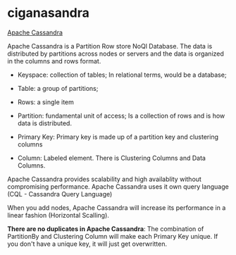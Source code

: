 # ciganasandra

[Apache Cassandra](https://cassandra.apache.org/)

Apache Cassandra is a Partition Row store NoQl Database. The data is distributed by partitions across nodes or servers and the data is organized in the columns and rows format.

* Keyspace: collection of tables; In relational terms, would be a database;

* Table: a group of partitions;

* Rows: a single item

* Partition: fundamental unit of access; Is a collection of rows and is how data is distributed.

* Primary Key: Primary key is made up of a partition key and clustering columns

* Column: Labeled element. There is Clustering Columns and Data Columns.

Apache Cassandra provides scalability and high availablity without compromising performance. Apache Cassandra uses it own query language (CQL - Cassandra Query Language)

When you add nodes, Apache Cassandra will increase its performance in a linear fashion (Horizontal Scalling).

**There are no duplicates in Apache Cassandra**: The combination of PartitionBy and Clustering Column will make each Primary Key unique. If you don't have a unique key, it will just get overwritten. 


